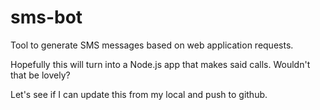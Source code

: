# sms-bot
Tool to generate SMS messages based on web application requests.

Hopefully this will turn into a Node.js app that makes said calls. Wouldn't that be lovely?

Let's see if I can update this from my local and push to github.
